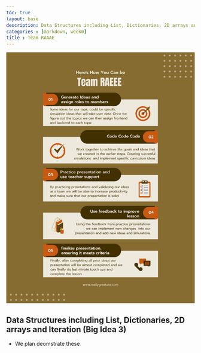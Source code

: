 ```yaml
---
toc: true 
layout: base
description: Data Structures including List, Dictionaries, 2D arrays and Iteration (Big Idea 3).
categories : [markdown, week0]
title : Team RAAAE
---
```


![Alt text](../images/rae.png)

## Data Structures including List, Dictionaries, 2D arrays and Iteration (Big Idea 3)

* We plan deomstrate these 

